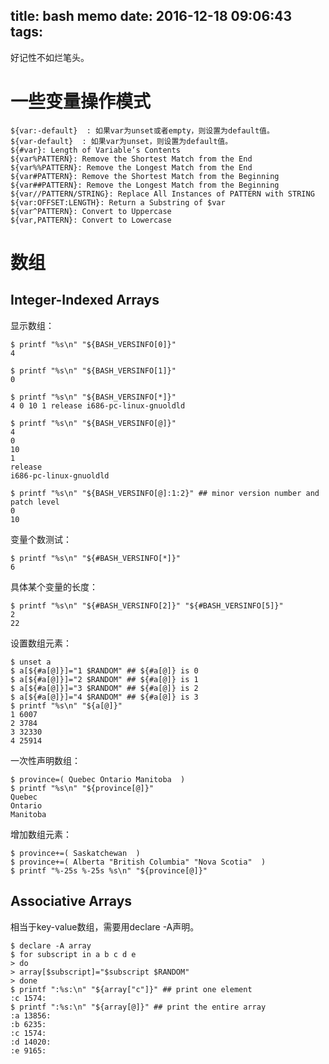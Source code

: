 title: bash memo
date: 2016-12-18 09:06:43
tags:
---

好记性不如烂笔头。

一些变量操作模式
===========================

```
${var:-default}  : 如果var为unset或者empty，则设置为default值。
${var-default}  : 如果var为unset，则设置为default值。
${#var}: Length of Variable’s Contents
${var%PATTERN}: Remove the Shortest Match from the End
${var%%PATTERN}: Remove the Longest Match from the End
${var#PATTERN}: Remove the Shortest Match from the Beginning
${var##PATTERN}: Remove the Longest Match from the Beginning
${var//PATTERN/STRING}: Replace All Instances of PATTERN with STRING
${var:OFFSET:LENGTH}: Return a Substring of $var
${var^PATTERN}: Convert to Uppercase
${var,PATTERN}: Convert to Lowercase
```


数组
===========================

Integer-Indexed Arrays
--------------------------


显示数组：
```
$ printf "%s\n" "${BASH_VERSINFO[0]}"
4

$ printf "%s\n" "${BASH_VERSINFO[1]}"
0

$ printf "%s\n" "${BASH_VERSINFO[*]}"
4 0 10 1 release i686-pc-linux-gnuoldld

$ printf "%s\n" "${BASH_VERSINFO[@]}"
4
0
10
1
release
i686-pc-linux-gnuoldld

$ printf "%s\n" "${BASH_VERSINFO[@]:1:2}" ## minor version number and patch level
0
10

```
变量个数测试：
```
$ printf "%s\n" "${#BASH_VERSINFO[*]}"
6
```

具体某个变量的长度：
```
$ printf "%s\n" "${#BASH_VERSINFO[2]}" "${#BASH_VERSINFO[5]}"
2
22
```

设置数组元素：
```
$ unset a
$ a[${#a[@]}]="1 $RANDOM" ## ${#a[@]} is 0
$ a[${#a[@]}]="2 $RANDOM" ## ${#a[@]} is 1
$ a[${#a[@]}]="3 $RANDOM" ## ${#a[@]} is 2
$ a[${#a[@]}]="4 $RANDOM" ## ${#a[@]} is 3
$ printf "%s\n" "${a[@]}"
1 6007
2 3784
3 32330
4 25914
```

一次性声明数组：
```
$ province=( Quebec Ontario Manitoba  )
$ printf "%s\n" "${province[@]}"
Quebec
Ontario
Manitoba
```

增加数组元素：
```
$ province+=( Saskatchewan  )
$ province+=( Alberta "British Columbia" "Nova Scotia"  )
$ printf "%-25s %-25s %s\n" "${province[@]}"
```

Associative Arrays
-----------------------

相当于key-value数组，需要用declare -A声明。

```
$ declare -A array
$ for subscript in a b c d e
> do
> array[$subscript]="$subscript $RANDOM"
> done
$ printf ":%s:\n" "${array["c"]}" ## print one element
:c 1574:
$ printf ":%s:\n" "${array[@]}" ## print the entire array
:a 13856:
:b 6235:
:c 1574:
:d 14020:
:e 9165:
```
